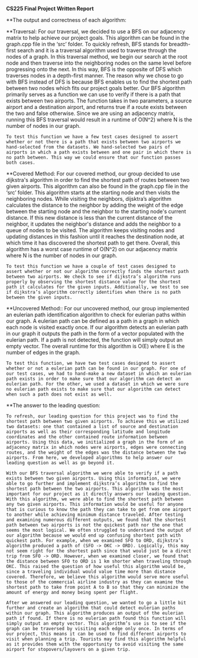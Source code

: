 **CS225 Final Project Written Report**

**The output and correctness of each algorithm:

**Traversal:
	For our traversal, we decided to use a BFS on our adjacency matrix to help achieve our project goals. This algorithm can be found in the graph.cpp file in the ‘src’ folder. To quickly refresh, BFS stands for breadth-first search and it is a traversal algorithm used to traverse through the nodes of a graph. In this traversal method, we begin our search at the root node and then traverse into the neighboring nodes on the same level before progressing onto the next. In this way, BFS is the opposite of DFS which traverses nodes in a depth-first manner. The reason why we chose to go with BFS instead of DFS is because BFS enables us to find the shortest path between two nodes which fits our project goals better. Our BFS algorithm primarily serves as a function we can use to verify if there is a path that exists between two airports. The function takes in two parameters, a source airport and a destination airport, and returns true if a route exists between the two and false otherwise. Since we are using an adjacency matrix, running this BFS traversal would result in a runtime of O(N^2) where N is the number of nodes in our graph.

	To test this function we have a few test cases designed to assert whether or not there is a path that exists between two airports we hand-selected from the datasets. We hand-selected two pairs of airports in which a path exists between and one pair in which there is no path between. This way we could ensure that our function passes both cases.
 
**Covered Method:
	For our covered method, our group decided to use dijkstra's algorithm in order to find the shortest path of routes between two given airports. This algorithm can also be found in the graph.cpp file in the ‘src’ folder. This algorithm starts at the starting node and then visits the neighboring nodes. While visiting the neighbors, dijsktra’s algorithm calculates the distance to the neighbor by adding the weight of the edge between the starting node and the neighbor to the starting node's current distance. If this new distance is less than the current distance of the neighbor, it updates the neighbor's distance and adds the neighbor to a queue of nodes to be visited. The algorithm keeps visiting nodes and updating distances in this fashion until it reaches the destination node, at which time it has discovered the shortest path to get there. Overall, this algorithm has a worst case runtime of O(N^2) on our adjacency matrix where N is the number of nodes in our graph.

	To test this function we have a couple of test cases designed to assert whether or not our algorithm correctly finds the shortest path between two airports. We check to see if dijkstra’s algorithm runs properly by observing the shortest distance value for the shortest path it calculates for the given inputs. Additionally, we test to see if dijkstra’s algorithm correctly identifies when there is no path between the given inputs.

**Uncovered Method::
	For our uncovered method, our group implemented an eulerian path identification algorithm to check for eulerian paths within our graph. A eulerian path can be defined as a path in a graph in which each node is visited exactly once. If our algorithm detects an eulerian path in our graph it outputs the path in the form of a vector populated with the eulerian path. If a path is not detected, the function will simply output an empty vector. The overall runtime for this algorithm is O(E) where E is the number of edges in the graph.

	To test this function, we have two test cases designed to assert whether or not a eulerian path can be found in our graph. For one of our test cases, we had to hand-make a new dataset in which an eulerian path exists in order to make sure that our algorithm can detect an eulerian path. For the other, we used a dataset in which we were sure no eulerian path exists to make sure that our algorithm can detect when such a path does not exist as well. 
 
**The answer to the leading question:

	To refresh, our leading question for this project was to find the shortest path between two given airports. To achieve this we utilized two datasets: one that contained a list of source and destination airports as well as their corresponding latitude and longitude coordinates and the other contained route information between airports. Using this data, we initialized a graph in the form of an adjacency matrix in which nodes were airports, edges were connecting routes, and the weight of the edges was the distance between the two airports. From here, we developed algorithms to help answer our leading question as well as go beyond it. 

	With our BFS traversal algorithm we were able to verify if a path exists between two given airports. Using this information, we were able to go further and implement dijkstra’s algorithm to find the shortest path between the two airports. This algorithm was the most important for our project as it directly answers our leading question. With this algorithm, we were able to find the shortest path between any two given airports. This information would be useful for anyone that is curious to know the path they can take to get from one airport to another while achieving minimum distance traveled. After testing and examining numerous different outputs, we found that the shortest path between two airports is not the quickest path nor the one that seems the most logical. We often struggled to understand the output of our algorithm because we would end up confusing shortest path with quickest path. For example, when we examined SFO to ORD, dijkstra’s algorithm produced a path of (SFO -> OKC -> ORD). Logically, this may not seem right for the shortest path since that would just be a direct trip from SFO -> ORD. However, when we examined closer, we found that the distance between SFO to ORD is 1 km shorter when traveling through OKC. This raised the question of how useful this algorithm would be, since a traveling individual would value time more than distance covered. Therefore, we believe this algorithm would serve more useful to those of the commercial airline industry as they can examine the shortest path to take from point A to B so that they can minimize the amount of energy and money being spent per flight. 

	After we answered our leading question, we wanted to go a little bit further and create an algorithm that could detect eulerian paths within our graph. This algorithm produces an output of the eulerian path if found. If there is no eulerian path found this function will simply output an empty vector. This algorithm’s use is to see if the graph can be traversed by visiting each edge only once. In terms of our project, this means it can be used to find different airports to visit when planning a trip. Tourists may find this algorithm helpful as it provides them with the opportunity to avoid visiting the same airport for stopovers/layovers on a given trip.
